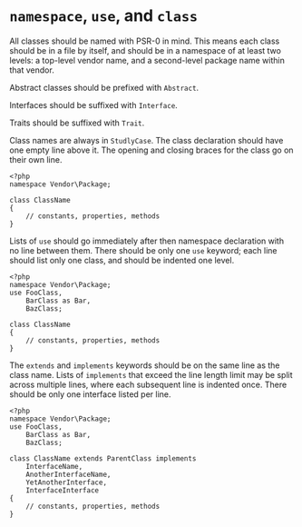 `namespace`, `use`, and `class`
===============================

All classes should be named with PSR-0 in mind. This means each class should
be in a file by itself, and should be in a namespace of at least two levels: a
top-level vendor name, and a second-level package name within that vendor.

Abstract classes should be prefixed with `Abstract`.

Interfaces should be suffixed with `Interface`.

Traits should be suffixed with `Trait`.

Class names are always in `StudlyCase`. The class declaration should have one
empty line above it. The opening and closing braces for the class go on their
own line.

    <?php
    namespace Vendor\Package;
    
    class ClassName
    {
        // constants, properties, methods
    }

Lists of `use` should go immediately after then namespace declaration with no
line between them. There should be only one `use` keyword; each line should
list only one class, and should be indented one level.

    <?php
    namespace Vendor\Package;
    use FooClass,
        BarClass as Bar,
        BazClass;
    
    class ClassName
    {
        // constants, properties, methods
    }

The `extends` and `implements` keywords should be on the same line as the
class name. Lists of `implements` that exceed the line length limit may be
split across multiple lines, where each subsequent line is indented once.
There should be only one interface listed per line.

    <?php
    namespace Vendor\Package;
    use FooClass,
        BarClass as Bar,
        BazClass;
    
    class ClassName extends ParentClass implements
        InterfaceName,
        AnotherInterfaceName,
        YetAnotherInterface,
        InterfaceInterface
    {
        // constants, properties, methods
    }

